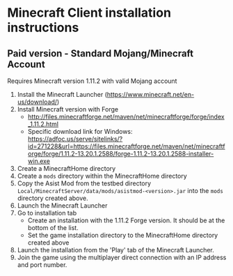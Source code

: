 Minecraft Client installation instructions
==========================================

Paid version - Standard Mojang/Minecraft Account
------------------------------------------------

Requires Minecraft version 1.11.2 with valid Mojang account

1. Install the Minecraft Launcher (https://www.minecraft.net/en-us/download/)
2. Install Minecraft version with Forge
    - http://files.minecraftforge.net/maven/net/minecraftforge/forge/index_1.11.2.html
    - Specific download link for Windows:
      https://adfoc.us/serve/sitelinks/?id=271228&url=https://files.minecraftforge.net/maven/net/minecraftforge/forge/1.11.2-13.20.1.2588/forge-1.11.2-13.20.1.2588-installer-win.exe
3. Create a MinecraftHome directory
4. Create a `mods` directory within the MinecraftHome directory
5. Copy the Asist Mod from the testbed directory `Local/MinecraftServer/data/mods/asistmod-<version>.jar` into the `mods` directory created above.
6. Launch the Minecraft Launcher
7. Go to installation tab
    - Create an installation with the 1.11.2 Forge version. It should be at the
      bottom of the list.
    - Set the game installation directory to the MinecraftHome directory
      created above
8. Launch the installation from the 'Play' tab of the Minecraft Launcher.
9. Join the game using the multiplayer direct connection with an IP address and
port number.

